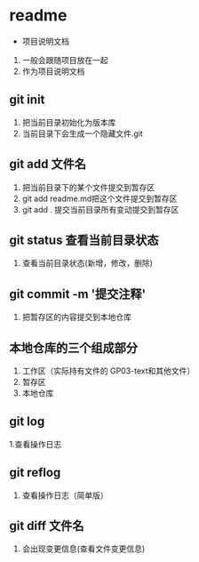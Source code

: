 # readme

+ 项目说明文档

 1. 一般会跟随项目放在一起
 2. 作为项目说明文档

 ## git init

 1. 把当前目录初始化为版本库
 2. 当前目录下会生成一个隐藏文件.git

 ## git add 文件名

 1. 把当前目录下的某个文件提交到暂存区
 2. git add readme.md把这个文件提交到暂存区
 3. git add .  提交当前目录所有变动提交到暂存区

 ## git status 查看当前目录状态

 1. 查看当前目录状态(新增，修改，删除)

 ## git commit -m '提交注释'

 1. 把暂存区的内容提交到本地仓库

 ## 本地仓库的三个组成部分

 1. 工作区（实际持有文件的 GP03-text和其他文件）
 2. 暂存区
 3. 本地仓库


## git log
1.查看操作日志

## git reflog
1. 查看操作日志（简单版）

## git diff 文件名
1. 会出现变更信息(查看文件变更信息)